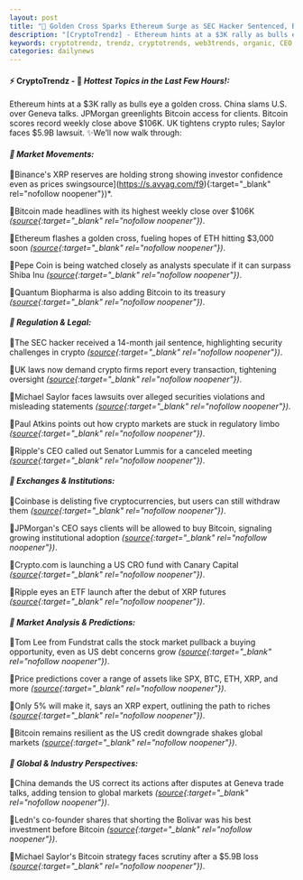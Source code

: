 ```yaml
---
layout: post
title: "🌅 Golden Cross Sparks Ethereum Surge as SEC Hacker Sentenced, Bitcoin Closes Week Strong"
description: "[CryptoTrendz] - Ethereum hints at a $3K rally as bulls eye a golden cross. China slams U.S. over Geneva talks. JPMorgan greenlights Bitcoin access for clients. Bitcoin scores record weekly close above $106K. UK tightens crypto rules; Saylor faces $5.9B lawsuit."
keywords: cryptotrendz, trendz, cryptotrends, web3trends, organic, CEO, Bitcoin, PEPE, XRP, UK, Market, Crypto, ETH, SEC
categories: dailynews
---
```


#### ⚡ CryptoTrendz - 📌 *Hottest Topics in the Last Few Hours!:*

Ethereum hints at a $3K rally as bulls eye a golden cross. China slams U.S. over Geneva talks. JPMorgan greenlights Bitcoin access for clients. Bitcoin scores record weekly close above $106K. UK tightens crypto rules; Saylor faces $5.9B lawsuit. ✨We’ll now walk through:


#### *🔖 Market Movements:*  

🔹Binance's XRP reserves are holding strong showing investor confidence even as prices swingsource](https://s.avyag.com/f9){:target="_blank" rel="nofollow noopener"})*.  

🔹Bitcoin made headlines with its highest weekly close over $106K *([source](https://s.avyag.com/fci0){:target="_blank" rel="nofollow noopener"})*.  

🔹Ethereum flashes a golden cross, fueling hopes of ETH hitting $3,000 soon *([source](https://s.avyag.com/my26){:target="_blank" rel="nofollow noopener"})*.  

🔹Pepe Coin is being watched closely as analysts speculate if it can surpass Shiba Inu *([source](https://s.avyag.com/wbhv){:target="_blank" rel="nofollow noopener"})*.  

🔹Quantum Biopharma is also adding Bitcoin to its treasury *([source](https://s.avyag.com/8ugy){:target="_blank" rel="nofollow noopener"})*.  

#### *🔖 Regulation & Legal:*  

🔹The SEC hacker received a 14-month jail sentence, highlighting security challenges in crypto *([source](https://s.avyag.com/2rio){:target="_blank" rel="nofollow noopener"})*.  

🔹UK laws now demand crypto firms report every transaction, tightening oversight *([source](https://s.avyag.com/t2ok){:target="_blank" rel="nofollow noopener"})*.  

🔹Michael Saylor faces lawsuits over alleged securities violations and misleading statements *([source](https://s.avyag.com/84bi){:target="_blank" rel="nofollow noopener"})*.  

🔹Paul Atkins points out how crypto markets are stuck in regulatory limbo *([source](https://s.avyag.com/usgp){:target="_blank" rel="nofollow noopener"})*.  

🔹Ripple's CEO called out Senator Lummis for a canceled meeting *([source](https://s.avyag.com/uft9){:target="_blank" rel="nofollow noopener"})*.  

#### *🔖 Exchanges & Institutions:*  

🔹Coinbase is delisting five cryptocurrencies, but users can still withdraw them *([source](https://s.avyag.com/ql2y){:target="_blank" rel="nofollow noopener"})*.  

🔹JPMorgan's CEO says clients will be allowed to buy Bitcoin, signaling growing institutional adoption *([source](https://s.avyag.com/0e4z){:target="_blank" rel="nofollow noopener"})*.  

🔹Crypto.com is launching a US CRO fund with Canary Capital *([source](https://s.avyag.com/o5xh){:target="_blank" rel="nofollow noopener"})*.  

🔹Ripple eyes an ETF launch after the debut of XRP futures *([source](https://s.avyag.com/d2z4){:target="_blank" rel="nofollow noopener"})*.  

#### *🔖 Market Analysis & Predictions:*  

🔹Tom Lee from Fundstrat calls the stock market pullback a buying opportunity, even as US debt concerns grow *([source](https://s.avyag.com/i3j5){:target="_blank" rel="nofollow noopener"})*.  

🔹Price predictions cover a range of assets like SPX, BTC, ETH, XRP, and more *([source](https://s.avyag.com/ul4c){:target="_blank" rel="nofollow noopener"})*.  

🔹Only 5% will make it, says an XRP expert, outlining the path to riches *([source](https://s.avyag.com/ced5){:target="_blank" rel="nofollow noopener"})*.  

🔹Bitcoin remains resilient as the US credit downgrade shakes global markets *([source](https://s.avyag.com/banc){:target="_blank" rel="nofollow noopener"})*.  

#### *🔖 Global & Industry Perspectives:*  

🔹China demands the US correct its actions after disputes at Geneva trade talks, adding tension to global markets *([source](https://s.avyag.com/d6hp){:target="_blank" rel="nofollow noopener"})*.  

🔹Ledn's co-founder shares that shorting the Bolivar was his best investment before Bitcoin *([source](https://s.avyag.com/zlkn){:target="_blank" rel="nofollow noopener"})*.  

🔹Michael Saylor's Bitcoin strategy faces scrutiny after a $5.9B loss *([source](https://s.avyag.com/l6ow){:target="_blank" rel="nofollow noopener"})*.